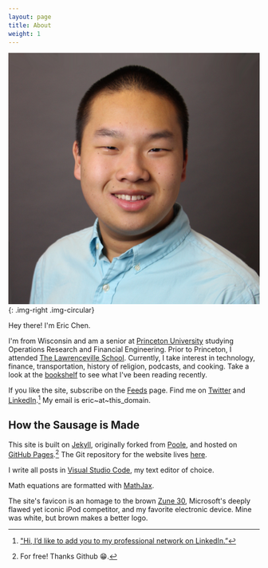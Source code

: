 ```yaml
---
layout: page
title: About
weight: 1
---
```


![Eric Chen headshot](/assets/2015/01/eric-chen.jpg){: .img-right .img-circular}

Hey there! I'm Eric Chen.

I'm from Wisconsin and am a senior at [Princeton University][pu] studying Operations Research and Financial Engineering. Prior to Princeton, I attended [The Lawrenceville School][lv]. Currently, I take interest in technology, finance, transportation, history of religion, podcasts, and cooking. Take a look at the [bookshelf][bookshelf] to see what I've been reading recently.

If you like the site, subscribe on the [Feeds][feeds] page. Find me on [Twitter][twitter] and [LinkedIn][linkedin].[^1] My email is eric~at~this_domain.

[pu]: https://www.princeton.edu

[lv]: https://www.lawrenceville.org

[bookshelf]: http://ericjwdchen.org/bookshelf
[twitter]: https://twitter.com/ericjwdchen
[linkedin]: https://www.linkedin.com/in/ericjwdchen

[feeds]: https://ericjwdchen.org/feeds/

## How the Sausage is Made

This site is built on [Jekyll][jekyll], originally forked from [Poole][poole], and hosted on [GitHub Pages][gp].[^2] The Git repository for the website lives [here][repo].

I write all posts in [Visual Studio Code][vscode], my text editor of choice.

Math equations are formatted with [MathJax][mj].

The site's favicon is an homage to the brown [Zune 30][Zune 30], Microsoft's deeply flawed yet iconic iPod competitor, and my favorite electronic device. Mine was white, but brown makes a better logo.

[jekyll]: https://jekyllrb.com
[poole]: http://getpoole.com
[gp]: https://pages.github.com
[repo]: https://github.com/ericjwdchen/ericjwdchen.github.io

[vscode]: https://code.visualstudio.com

[mj]: https://www.mathjax.org

[Zune 30]: https://en.wikipedia.org/wiki/Zune_30

[^1]: ["Hi, I’d like to add you to my professional network on LinkedIn.”](http://www.newyorker.com/cartoons/issue-cartoons/cartoons-from-the-october-5-2015-issue)

[^2]: For free! Thanks Github 😁.